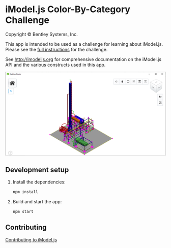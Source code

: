 # iModel.js Color-By-Category Challenge

Copyright © Bentley Systems, Inc.

This app is intended to be used as a challenge for learning about iModel.js.  Please see the [full instructions](https://imodeljsjumpstart.github.io/challenges/challenge-color-by-category.html) for the challenge.

See <http://imodeljs.org> for comprehensive documentation on the iModel.js API and the various constructs used in this app.

![App Screenshot](./docs/header.png)

## Development setup

1. Install the dependencies:

    ```sh
    npm install
    ```

2. Build and start the app:

    ```sh
    npm start
    ```

## Contributing

[Contributing to iModel.js](https://github.com/imodeljs/imodeljs/blob/master/CONTRIBUTING.md)

